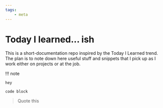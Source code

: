 ```yaml
---
tags:
    - meta
---
```

# Today I learned... ish

This is a short-documentation repo inspired by the Today I Learned trend. The plan is to note down here useful stuff and snippets that I pick up as I work either on projects or at the job.

!!! note

    hey


```
code block
```

>
> Quote this 
>

<!-- Inject some html here to list the repos below -->